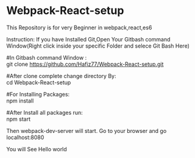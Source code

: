 # Webpack-React-setup
This Repository is for very Beginner in webpack,react,es6 

Instruction:
If you have Installed Git,Open Your Gitbash command Window(Right click inside your specific Folder and selece Git Bash Here)


#In Gitbash command Window :  
git clone https://github.com/Hafiz77/Webpack-React-setup.git  


#After clone complete change directory By:  
cd Webpack-React-setup  


#For Installing Packages:   
npm install  



#After Install all packages run:  
npm start  

Then webpack-dev-server will start. Go to your browser and go localhost:8080


You will See Hello world

